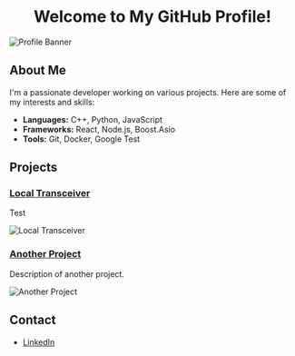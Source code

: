 <h1 align="center">Welcome to My GitHub Profile!</h1>

![Profile Banner](https://your-image-url.com/banner.png)

## About Me
I'm a passionate developer working on various projects. Here are some of my interests and skills:

- **Languages:** C++, Python, JavaScript
- **Frameworks:** React, Node.js, Boost.Asio
- **Tools:** Git, Docker, Google Test

## Projects
### [Local Transceiver](https://github.com/yourusername/local-transceiver)
Test

![Local Transceiver](https://your-image-url.com/local-transceiver.png)

### [Another Project](https://github.com/yourusername/another-project)
Description of another project.

![Another Project](https://your-image-url.com/another-project.png)

## Contact
- [LinkedIn](https://www.linkedin.com/in/jngm/)
